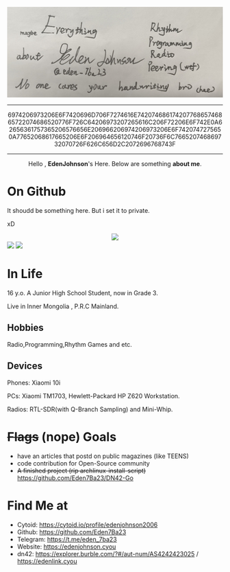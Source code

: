 <div align="center">
  
![Banner](https://github.com/Eden7Ba23/Eden7Ba23/raw/main/IMG_20220119_230752%7E2.jpg)
  
---

6974206973206E6F7420696D706F7274616E74207468617420776865746865722074686520776F726C64206973207265616C206F72206E6F742E0A62656361757365206576656E206966206974206973206E6F7420747275650A77652068617665206E6F206964656120746F20736F6C766520746869732070726F626C656D2C2072696768743F
  
---
  
<div align="center">
  
Hello , **EdenJohnson**'s Here. Below are something **about me**.

<div align="left">
  
# On Github
  
It shoudd be something here. But i set it to private.
  
xD
  
<div align="center">
  
<img src="https://github-profile-summary-cards.vercel.app/api/cards/profile-details?username=eden7ba23&theme=github">
  
<div align="left">

<img src="https://github-readme-stats.vercel.app/api?username=eden7ba23">

<img src="https://github-profile-summary-cards.vercel.app/api/cards/productive-time?username=eden7ba23&theme=github">
  
# In Life 
  
  16 y.o. A Junior High School Student, now in Grade 3.
  
  Live in  Inner Mongolia , P.R.C Mainland.
  
  ## Hobbies
  
  Radio,Programming,Rhythm Games and etc.
  
  ## Devices
  
  Phones: Xiaomi 10i
  
  PCs: Xiaomi TM1703, Hewlett-Packard HP Z620 Workstation.
  
  Radios: RTL-SDR(with Q-Branch Sampling) and Mini-Whip.
  
# ~~Flags~~ (nope) Goals
  
  - have an articles that postd on public magazines (like TEENS)
  - code contribution for Open-Source community
  - ~~A finished project (rip archlinux-install-script)~~ https://github.com/Eden7Ba23/DN42-Go
  
# Find Me at
  - Cytoid: https://cytoid.io/profile/edenjohnson2006
  - Github: https://github.com/Eden7Ba23
  - Telegram: https://t.me/eden_7ba23
  - Website: https://edenjohnson.cyou
  - dn42: https://explorer.burble.com/?#/aut-num/AS4242423025 / https://edenlink.cyou
  
<!--So how? nothing. [with the song never sing again.]-->
<!--Yeah i mean i am just a garbage.-->
